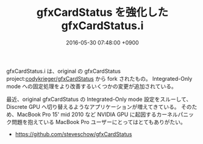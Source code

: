 ﻿---
layout: post
title:  "gfxCardStatus を強化した gfxCardStatus.i"
date:   2016-05-30 07:48:00 +0900
categories: macbook
---

gfxCardStatus.i は、original の gfxCardStatus project:[codykrieger/gfxCardStatus](https://github.com/codykrieger/gfxCardStatus) から fork されたもの。
Integrated-Only mode への固定処理をより改善するいくつかの変更が追加されている。

最近、original gfxCardStatus の Integrated-Only mode 設定をスルーして、Discrete GPU へ切り替えるようなアプリケーションが増えてきている。
そのため、MacBook Pro 15' mid 2010 など NVIDIA GPU に起因するカーネルパニック問題を抱えている MacBook Pro ユーザーにとってはとてもありがたい。

* https://github.com/steveschow/gfxCardStatus
